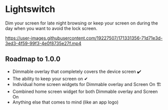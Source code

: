 # Lightswitch
Dim your screen for late night browsing or keep your screen on during the day when you want to avoid the lock screen.





https://user-images.githubusercontent.com/19227507/171331356-71d71e3d-3ed3-4f59-99f3-4e0f8735e27f.mp4





## Roadmap to 1.0.0
- Dimmable overlay that completely covers the device screen ✔️
- The ability to keep your screen on ✔
- Individual home screen widgets for Dimmable overlay and Screen On 🏗
- Combined home screen widget for both Dimmable overlay and Screen On
- Anything else that comes to mind (like an app logo)

